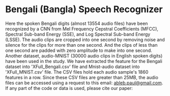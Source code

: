 ﻿# Bengali (Bangla) Speech Recognizer
Here the spoken Bengali digits (almost 13554 audio files) have been recognized by a CNN from Mel Frequency Cepstral Coefficients (MFCC), Spectral Sub-band Energy (SSE), and Log Spectral Sub-band Energy (LSSE).
The audio clips are cropped into one second by removing noise and silence for the clips for more than one second. And the clips of less than one second are padded with zero amplitude to make into one second.
Another dataset, audio-MNIST (30000 audio clips in English spoken digits) have been used in the study. We have extracted the feature for the Bengali dataset into 'XFull_Bengali.csv' file and Mnist-audio dataset into 'XFull_MNIST.csv' file. The CSV files hold each audio sample's 1860 features in a row. Since these CSV files are greater than 25MB, the audio files can be accessed using a request to this email: ableb.paul@gmail.com.
If any part of the code or data is used, please cite our paper: 
